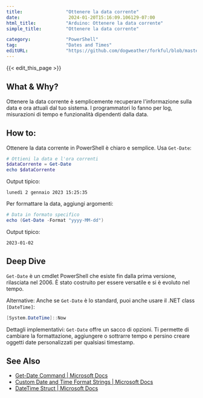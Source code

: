 ```yaml
---
title:                "Ottenere la data corrente"
date:                  2024-01-20T15:16:09.106129-07:00
html_title:           "Arduino: Ottenere la data corrente"
simple_title:         "Ottenere la data corrente"

category:             "PowerShell"
tag:                  "Dates and Times"
editURL:              "https://github.com/dogweather/forkful/blob/master/content/it/powershell/getting-the-current-date.md"
---
```


{{< edit_this_page >}}

## What & Why?
Ottenere la data corrente è semplicemente recuperare l'informazione sulla data e ora attuali dal tuo sistema. I programmatori lo fanno per log, misurazioni di tempo e funzionalità dipendenti dalla data.

## How to:
Ottenere la data corrente in PowerShell è chiaro e semplice. Usa `Get-Date`:

```PowerShell
# Ottieni la data e l'ora correnti
$dataCorrente = Get-Date
echo $dataCorrente
```

Output tipico:
```
lunedì 2 gennaio 2023 15:25:35
```

Per formattare la data, aggiungi argomenti:

```PowerShell
# Data in formato specifico
echo (Get-Date -Format "yyyy-MM-dd")
```

Output tipico:
```
2023-01-02
```

## Deep Dive
`Get-Date` è un cmdlet PowerShell che esiste fin dalla prima versione, rilasciata nel 2006. È stato costruito per essere versatile e si è evoluto nel tempo.

Alternative:
Anche se `Get-Date` è lo standard, puoi anche usare il .NET class `[DateTime]`:

```PowerShell
[System.DateTime]::Now
```

Dettagli implementativi:
`Get-Date` offre un sacco di opzioni. Ti permette di cambiare la formattazione, aggiungere o sottrarre tempo e persino creare oggetti date personalizzati per qualsiasi timestamp.

## See Also
- [Get-Date Command | Microsoft Docs](https://docs.microsoft.com/en-us/powershell/module/microsoft.powershell.utility/get-date?view=powershell-7)
- [Custom Date and Time Format Strings | Microsoft Docs](https://docs.microsoft.com/en-us/dotnet/standard/base-types/custom-date-and-time-format-strings)
- [DateTime Struct | Microsoft Docs](https://docs.microsoft.com/en-us/dotnet/api/system.datetime?view=netframework-4.8)
